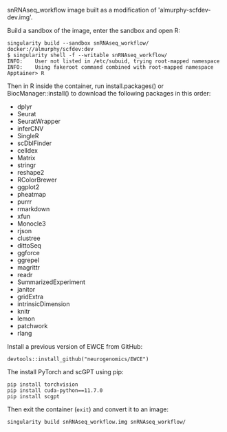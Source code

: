 snRNAseq_workflow image built as a modification of 'almurphy-scfdev-dev.img'.

Build a sandbox of the image, enter the sandbox and open R:

```
singularity build --sandbox snRNAseq_workflow/ docker://almurphy/scfdev:dev
$ singularity shell -f --writable snRNAseq_workflow/
INFO:    User not listed in /etc/subuid, trying root-mapped namespace
INFO:    Using fakeroot command combined with root-mapped namespace
Apptainer> R
```

Then in R inside the container, run install.packages() or BiocManager::install() to download the following packages in this order:

* dplyr
* Seurat
* SeuratWrapper
* inferCNV
* SingleR
* scDblFinder
* celldex
* Matrix
* stringr
* reshape2
* RColorBrewer
* ggplot2
* pheatmap
* purrr
* rmarkdown
* xfun
* Monocle3
* rjson
* clustree
* dittoSeq
* ggforce
* ggrepel
* magrittr
* readr
* SummarizedExperiment
* janitor
* gridExtra
* intrinsicDimension
* knitr
* lemon
* patchwork
* rlang

Install a previous version of EWCE from GitHub:

```
devtools::install_github("neurogenomics/EWCE")
```

The install PyTorch and scGPT using pip:

```
pip install torchvision
pip install cuda-python==11.7.0
pip install scgpt
```

Then exit the container (`exit`) and convert it to an image:

```
singularity build snRNAseq_workflow.img snRNAseq_workflow/
```


